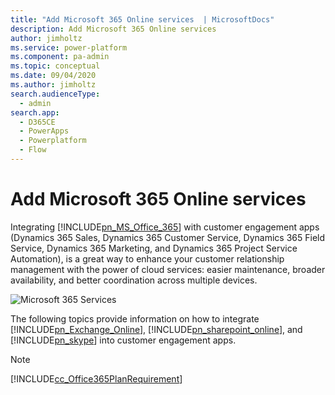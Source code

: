 ```yaml
---
title: "Add Microsoft 365 Online services  | MicrosoftDocs"
description: Add Microsoft 365 Online services
author: jimholtz
ms.service: power-platform
ms.component: pa-admin
ms.topic: conceptual
ms.date: 09/04/2020
ms.author: jimholtz
search.audienceType: 
  - admin
search.app:
  - D365CE
  - PowerApps
  - Powerplatform
  - Flow
---
```

# Add Microsoft 365 Online services
Integrating [!INCLUDE[pn_MS_Office_365](../includes/pn-ms-office-365.md)] with customer engagement apps (Dynamics 365 Sales, Dynamics 365 Customer Service, Dynamics 365 Field Service, Dynamics 365 Marketing, and Dynamics 365 Project Service Automation), is a great way to enhance your customer relationship management with the power of cloud services: easier maintenance, broader availability, and better coordination across multiple devices.  
  
 ![Microsoft 365 Services](../admin/media/office365services.png "Microsoft 365 Services")  
  
 The following topics provide information on how to integrate [!INCLUDE[pn_Exchange_Online](../includes/pn-exchange-online.md)], [!INCLUDE[pn_sharepoint_online](../includes/pn-sharepoint-online.md)], and [!INCLUDE[pn_skype](../includes/pn-skype.md)] into customer engagement apps.  
  
> [!NOTE]
> [!INCLUDE[cc_Office365PlanRequirement](../includes/cc-office365planrequirement.md)]  
 
